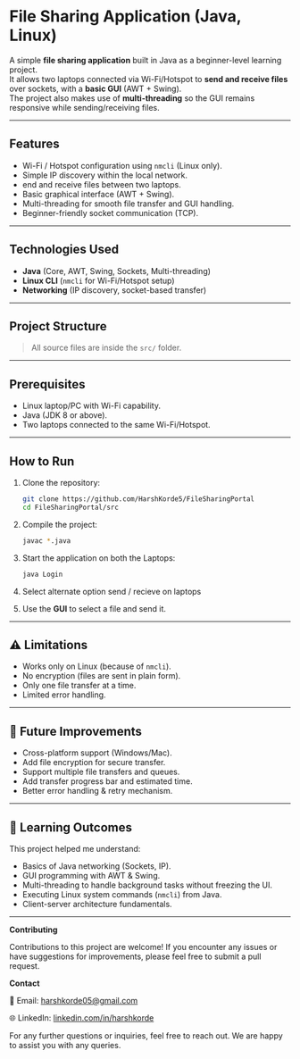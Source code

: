 # File Sharing Application (Java, Linux)

A simple **file sharing application** built in Java as a beginner-level learning project.  
It allows two laptops connected via Wi-Fi/Hotspot to **send and receive files** over sockets, with a **basic GUI** (AWT + Swing).  
The project also makes use of **multi-threading** so the GUI remains responsive while sending/receiving files.  

---

## Features
-  Wi-Fi / Hotspot configuration using `nmcli` (Linux only).  
- Simple IP discovery within the local network.  
- end and receive files between two laptops.  
- Basic graphical interface (AWT + Swing).  
- Multi-threading for smooth file transfer and GUI handling.  
- Beginner-friendly socket communication (TCP).  

---

## Technologies Used
- **Java** (Core, AWT, Swing, Sockets, Multi-threading)  
- **Linux CLI** (`nmcli` for Wi-Fi/Hotspot setup)  
- **Networking** (IP discovery, socket-based transfer)  

---

## Project Structure

> All source files are inside the `src/` folder.  

---

## Prerequisites
- Linux laptop/PC with Wi-Fi capability.  
- Java (JDK 8 or above).  
- Two laptops connected to the same Wi-Fi/Hotspot.  

---

## How to Run
1. Clone the repository:
   ```bash
   git clone https://github.com/HarshKorde5/FileSharingPortal
   cd FileSharingPortal/src
   ```

2. Compile the project:
   ```bash
   javac *.java
   ```

3. Start the application on both the Laptops:
   ```bash
   java Login
   ```

4. Select alternate option send / recieve on laptops 

5. Use the **GUI** to select a file and send it.  

---

## ⚠️ Limitations
- Works only on Linux (because of `nmcli`).  
- No encryption (files are sent in plain form).  
- Only one file transfer at a time.  
- Limited error handling.  

---

## 🌱 Future Improvements
- Cross-platform support (Windows/Mac).  
- Add file encryption for secure transfer.  
- Support multiple file transfers and queues.  
- Add transfer progress bar and estimated time.  
- Better error handling & retry mechanism.  

---

## 🎯 Learning Outcomes
This project helped me understand:  
- Basics of Java networking (Sockets, IP).  
- GUI programming with AWT & Swing.  
- Multi-threading to handle background tasks without freezing the UI.  
- Executing Linux system commands (`nmcli`) from Java.  
- Client-server architecture fundamentals.  

---


**Contributing**

Contributions to this project are welcome! If you encounter any issues or have suggestions for improvements, please feel free to submit a pull request.



**Contact**

📧 Email: harshkorde05@gmail.com 

🌐 LinkedIn: [linkedin.com/in/harshkorde](https://www.linkedin.com/in/harshkorde)

For any further questions or inquiries, feel free to reach out. We are happy to assist you with any queries.

